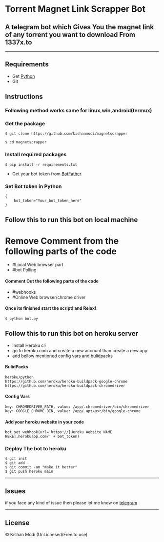 # Torrent Magnet Link Scrapper Bot
## A telegram bot which Gives You the magnet link of any torrent you want to download From 1337x.to

<hr>

## Requirements
- Get [Python](https://python.org)
- Git

## Instructions

### Following method works same for linux,win,android(termux)

### Get the package
```
$ git clone https://github.com/kishanmodi/magnetscrapper
```

```
$ cd magnetscrapper
```

### Install required packages
```
$ pip install -r requirements.txt
```
- Get your bot token from [BotFather](https://telegram.me/BotFather)

### Set Bot token in Python
```
{
    bot_token="Your_bot_token_here"
}
```

## Follow this to run this bot on local machine

# Remove Comment from the following parts of the code
- #Local Web browser part
- #bot Polling 

#### Comment Out the following parts of the code
- #webhooks
- #Online Web browser/chrome driver

#### Once its finished start the script! and Relax!
```
$ python bot.py
```

## Follow this to run this bot on heroku server

- Install Heroku cli
- go to heroku.com and create a new account than create a new app
- add bellow mentioned config vars and bulidpacks

#### BulidPacks
```
heroku/python
https://github.com/heroku/heroku-buildpack-google-chrome
https://github.com/heroku/heroku-buildpack-chromedriver
```
#### Config Vars
```
key: CHROMEDRIVER_PATH, value: /app/.chromedriver/bin/chromedriver
key: GOOGLE_CHROME_BIN, value: /app/.apt/usr/bin/google-chrome
```
#### Add your heroku website in your code
```
bot.set_webhook(url='https://[Heroku Website NAME HERE].herokuapp.com/' + bot_token)
```
### Deploy The bot to heroku
```
$ git init
$ git add .
$ git commit -am "make it better"
$ git push heroku main
```

<hr>

## Issues
if you face any kind of issue then please let me know on [telegram](https://t.me/kishanmodi)

<hr>

## License
&copy; Kishan Modi (UnLicnesed/Free to use) 
